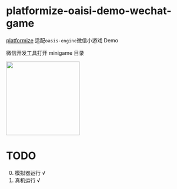 # platformize-oaisi-demo-wechat-game

[platformize](https://github.com/deepkolos/platformize) 适配`oasis-engine`微信小游戏 Demo

微信开发工具打开 minigame 目录

<div>
  <img src="https://raw.githubusercontent.com/deepkolos/three-platformize-demo-wechat-game/main/demo.gif" width="200"alt="" />
</div>

# TODO

0. 模拟器运行 √
1. 真机运行 √
